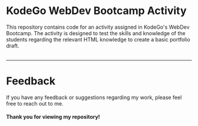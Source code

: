 <h1>KodeGo WebDev Bootcamp Activity</h1>

This repository contains code for an activity assigned in KodeGo's WebDev Bootcamp. The activity is designed to test the skills and knowledge of the students regarding
the relevant HTML knowledge to create a basic portfolio draft.
<br><br>
<hr>

<h1>Feedback</h1>

If you have any feedback or suggestions regarding my work, please feel free to reach out to me.
<br>


<h4>Thank you for viewing my repository!</h4>
